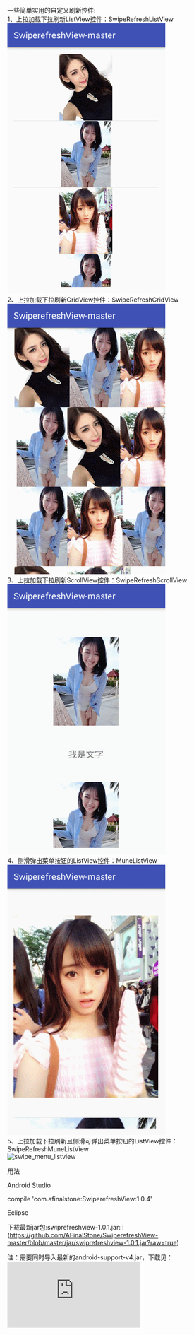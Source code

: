 一些简单实用的自定义刷新控件:<br>
1、上拉加载下拉刷新ListView控件：SwipeRefreshListView<br>
![listview](https://github.com/AFinalStone/SwiperefreshView-master/blob/master/screenshot/listview.gif)<br>
2、上拉加载下拉刷新GridView控件：SwipeRefreshGridView<br>
![gridview](https://github.com/AFinalStone/SwiperefreshView-master/blob/master/screenshot/gridview.gif)<br>
3、上拉加载下拉刷新ScrollView控件：SwipeRefreshScrollView<br>
![scrollview](https://github.com/AFinalStone/SwiperefreshView-master/blob/master/screenshot/scrollview.gif)<br>
4、侧滑弹出菜单按钮的ListView控件：MuneListView<br>
![menu_listview](https://github.com/AFinalStone/SwiperefreshView-master/blob/master/screenshot/menu_listview.gif)<br>
5、上拉加载下拉刷新且侧滑可弹出菜单按钮的ListView控件：SwipeRefreshMuneListView<br>
![swipe_menu_listview](https://github.com/AFinalStone/SwiperefreshView-master/blob/master/screenshot/swipe_menu_listview.gif)

用法<br>

Android Studio<br>

compile 'com.afinalstone:SwiperefreshView:1.0.4'<br>

Eclipse<br>

下载最新jar包:swiprefreshview-1.0.1.jar:
!(https://github.com/AFinalStone/SwiperefreshView-master/blob/master/jar/swiprefreshview-1.0.1.jar?raw=true)

注：需要同时导入最新的android-support-v4.jar，下载见：![swiprefreshview](https://github.com/AFinalStone/SwiperefreshView-master/blob/master/jar/android-support-v4.jar)
